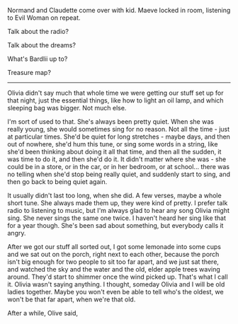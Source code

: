 Normand and Claudette come over with kid. Maeve locked in room, listening to Evil Woman on repeat.

Talk about the radio?

Talk about the dreams?

What's Bardlii up to?

Treasure map?

---

Olivia didn't say much that whole time we were getting our stuff set up for that night, just the essential things, like how to light an oil lamp, and which sleeping bag was bigger. Not much else.

I'm sort of used to that. She's always been pretty quiet. When she was really young, she would sometimes sing for no reason. Not all the time - just at particular times. She'd be quiet for long stretches - maybe days, and then out of nowhere, she'd hum this tune, or sing some words in a string, like she'd been thinking about doing it all that time, and then all the sudden, it was time to do it, and then she'd do it. It didn't matter where she was - she could be in a store, or in the car, or in her bedroom, or at school... there was no telling when she'd stop being really quiet, and suddenly start to sing, and then go back to being quiet again.

It usually didn't last too long, when she did. A few verses, maybe a whole short tune. She always made them up, they were kind of pretty. I prefer talk radio to listening to music, but I'm always glad to hear any song Olivia might sing. She never sings the same one twice. I haven't heard her sing like that for a year though. She's been sad about something, but everybody calls it angry.

After we got our stuff all sorted out, I got some lemonade into some cups and we sat out on the porch, right next to each other, because the porch isn't big enough for two people to sit too far apart, and we just sat there, and watched the sky and the water and the old, elder apple trees waving around. They'd start to shimmer once the wind picked up. That's what I call it. Olivia wasn't saying anything. I thought, someday Olivia and I will be old ladies together. Maybe you won't even be able to tell who's the oldest, we won't be that far apart, when we're that old.

After a while, Olive said,

